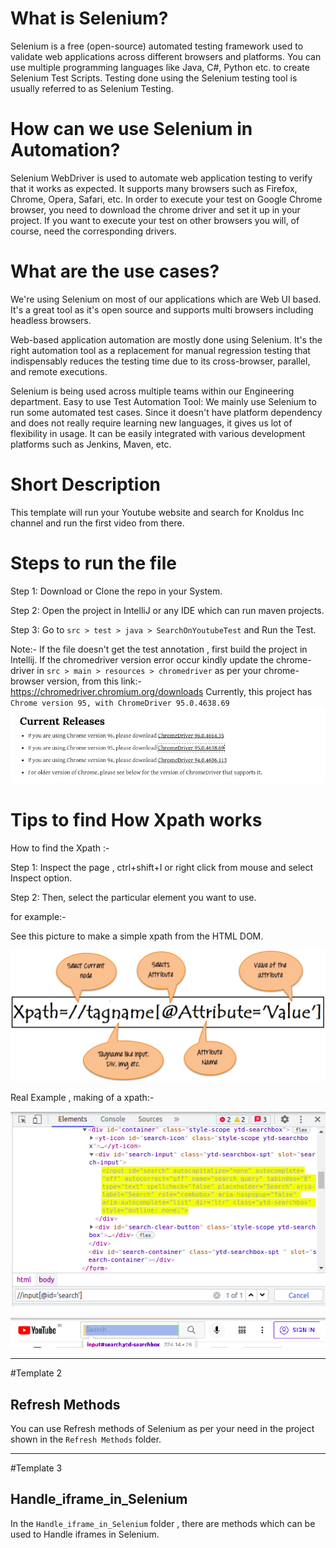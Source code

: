# What is Selenium?

Selenium is a free (open-source) automated testing framework used to validate web applications across different browsers
and platforms. You can use multiple programming languages like Java, C#, Python etc. to create Selenium Test Scripts.
Testing done using the Selenium testing tool is usually referred to as Selenium Testing.


# How can we use Selenium in Automation?

Selenium WebDriver is used to automate web application testing to verify that it works as expected. It supports many
browsers such as Firefox, Chrome, Opera, Safari, etc. In order to execute your test on Google Chrome browser, you need
to download the chrome driver and set it up in your project. If you want to execute your test on other browsers you
will, of course, need the corresponding drivers.


# What are the use cases?

We're using Selenium on most of our applications which are Web UI based. It's a great tool as it's open source and
supports multi browsers including headless browsers.

Web-based application automation are mostly done using Selenium. It's the right automation tool as a replacement for
manual regression testing that indispensably reduces the testing time due to its cross-browser, parallel, and remote
executions.

Selenium is being used across multiple teams within our Engineering department. Easy to use Test Automation Tool:
We mainly use Selenium to run some automated test cases. Since it doesn't have platform dependency and does not really
require learning new languages, it gives us lot of flexibility in usage. It can be easily integrated with various
development platforms such as Jenkins, Maven, etc.

# Short Description
This template will run your Youtube website and search for Knoldus Inc channel and run the first video from there.

# Steps to run the file
Step 1: Download or Clone the repo in your System.

Step 2: Open the project in IntelliJ or any IDE which can run maven projects.

Step 3: Go to `src > test > java > SearchOnYoutubeTest` and Run the Test. 

Note:-
If the file doesn't get the test annotation , first build the project in Intellij.
If the chromedriver version error occur kindly update the chrome-driver in `src > main > resources > chromedriver`
as per your chrome-browser version, from this link:- https://chromedriver.chromium.org/downloads 
Currently, this project has `Chrome version 95, with ChromeDriver 95.0.4638.69`
![chromeversion.png](assests/chromeversion.png)



# Tips to find How Xpath works

How to find the Xpath :-

Step 1: Inspect the page , ctrl+shift+I or right click from mouse and select Inspect option.

Step 2: Then, select the particular element you want to use.

for example:-

See this picture to make a simple xpath from the HTML DOM.

![img.png](assests/img.png)

Real Example , making of a xpath:-


![Temp 1.1.png](assests/Temp%201.1.png)

![Temp 1.2.png](assests/Temp%201.2.png)

---
#Template 2

## Refresh Methods

You can use Refresh methods of Selenium as per your need in the project shown in the `Refresh Methods` folder.

---
#Template 3

## Handle_iframe_in_Selenium

In the `Handle_iframe_in_Selenium` folder , there are methods which can be used to Handle iframes in Selenium.


